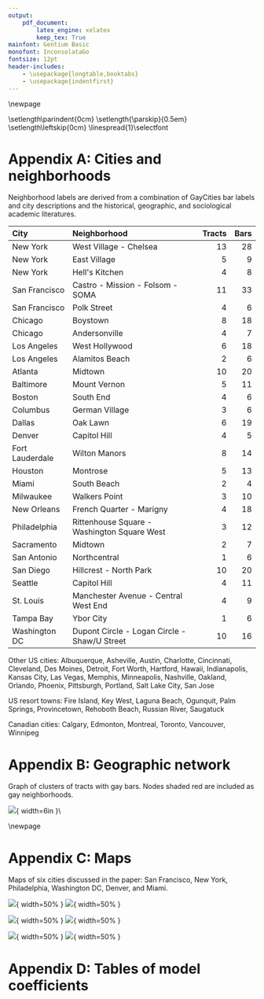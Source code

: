 ```yaml
---
output:
    pdf_document:
        latex_engine: xelatex
        keep_tex: True
mainfont: Gentium Basic
monofont: InconsolataGo
fontsize: 12pt
header-includes:
    - \usepackage{longtable,booktabs}
    - \usepackage{indentfirst}
---
```


\newpage

\setlength\parindent{0cm}
\setlength{\parskip}{0.5em}
\setlength\leftskip{0cm}
\linespread{1}\selectfont

# Appendix A: Cities and neighborhoods

Neighborhood labels are derived from a combination of GayCities bar labels and city descriptions and the historical, geographic, and sociological academic literatures.

|City            |Neighborhood                                 | Tracts| Bars|
|:---------------|:--------------------------------------------|------:|----:|
|New York        |West Village - Chelsea                       |     13|   28|
|New York        |East Village                                 |      5|    9|
|New York        |Hell's Kitchen                               |      4|    8|
|San Francisco   |Castro - Mission - Folsom - SOMA             |     11|   33|
|San Francisco   |Polk Street                                  |      4|    6|
|Chicago         |Boystown                                     |      8|   18|
|Chicago         |Andersonville                                |      4|    7|
|Los Angeles     |West Hollywood                               |      6|   18|
|Los Angeles     |Alamitos Beach                               |      2|    6|
|Atlanta         |Midtown                                      |     10|   20|
|Baltimore       |Mount Vernon                                 |      5|   11|
|Boston          |South End                                    |      4|    6|
|Columbus        |German Village                               |      3|    6|
|Dallas          |Oak Lawn                                     |      6|   19|
|Denver          |Capitol Hill                                 |      4|    5|
|Fort Lauderdale |Wilton Manors                                |      8|   14|
|Houston         |Montrose                                     |      5|   13|
|Miami           |South Beach                                  |      2|    4|
|Milwaukee       |Walkers Point                                |      3|   10|
|New Orleans     |French Quarter - Marigny                     |      4|   18|
|Philadelphia    |Rittenhouse Square - Washington Square West  |      3|   12|
|Sacramento      |Midtown                                      |      2|    7|
|San Antonio     |Northcentral                                 |      1|    6|
|San Diego       |Hillcrest - North Park                       |     10|   20|
|Seattle         |Capitol Hill                                 |      4|   11|
|St. Louis       |Manchester Avenue - Central West End         |      4|    9|
|Tampa Bay       |Ybor City                                    |      1|    6|
|Washington DC   |Dupont Circle - Logan Circle - Shaw/U Street |     10|   16|

Other US cities: Albuquerque, Asheville, Austin, Charlotte, Cincinnati, Cleveland, Des Moines, Detroit, Fort Worth, Hartford, Hawaii, Indianapolis, Kansas City, Las Vegas, Memphis, Minneapolis, Nashville, Oakland, Orlando, Phoenix, Pittsburgh, Portland, Salt Lake City, San Jose

US resort towns: Fire Island, Key West, Laguna Beach, Ogunquit, Palm Springs, Provincetown, Rehoboth Beach, Russian River, Saugatuck

Canadian cities: Calgary, Edmonton, Montreal, Toronto, Vancouver, Winnipeg

# Appendix B: Geographic network

Graph of clusters of tracts with gay bars. Nodes shaded red are included as gay neighborhoods.

![](../../output/figures/network.png){ width=6in }\

\newpage

# Appendix C: Maps

Maps of six cities discussed in the paper: San Francisco, New York, Philadelphia, Washington DC, Denver, and Miami.

![](../../output/figures/san_francisco.png){ width=50% } ![](../../output/figures/new_york.png){ width=50% }

![](../../output/figures/philadelphia.png){ width=50% } ![](../../output/figures/washington_dc.png){ width=50% }

![](../../output/figures/denver.png){ width=50% } ![](../../output/figures/miami.png){ width=50% }

# Appendix D: Tables of model coefficients
